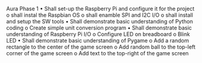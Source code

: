 Aura
Phase 1 
• Shall set-up the Raspberry Pi and configure it for the project
o shall instal the Raspbian OS
o shall enamble SPI and I2C I/O
o shall install and setup the SW tools
• Shall demonstrate basic understanding of Python coding 
o Create simple unit conversion program 
• Shall demonstrate basic understanding of Raspberry Pi I/O 
o Configure LED on breadboard o Blink LED 
• Shall demonstrate basic understanding of Pygame 
o Add a random rectangle to the center of the game screen 
o Add random ball to the top-left corner of the game screen 
o Add text to the top-right of the game screen

